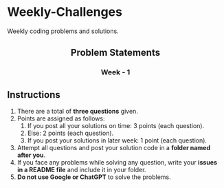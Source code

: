 # Weekly-Challenges
Weekly coding problems and solutions.

<div align="center">
    <h2>Problem Statements</h2>
    <h3>Week - 1</h3>
</div>

## Instructions

1. There are a total of **three questions** given.
2. Points are assigned as follows:
    <br>
    1. If you post all your solutions on time: 3 points (each question).
    2. Else: 2 points (each question).
    3. If you post your solutions in later week: 1 point (each question).
3. Attempt all questions and post your solution code in a **folder named after you**.
4. If you face any problems while solving any question, write your **issues in a README file** and include it in your folder.
5. **Do not use Google or ChatGPT** to solve the problems.

